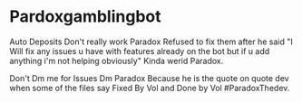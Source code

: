# Pardoxgamblingbot
Auto Deposits Don't really work Paradox Refused to fix them after he said "I Will fix any issues u have with features already on the bot but if u add anything i'm not helping obviously" Kinda werid Paradox.


Don't Dm me for Issues Dm Paradox Because he is the quote on quote dev when some of the files say Fixed By Vol and Done by Vol #ParadoxThedev.
